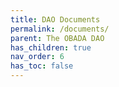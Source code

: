 ```yaml
---
title: DAO Documents
permalink: /documents/
parent: The OBADA DAO
has_children: true
nav_order: 6
has_toc: false
---
```

